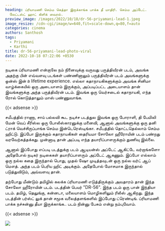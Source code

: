 ```yaml
---
heading: ப்ரியாமணி செம்ம கெத்தா இருக்காங்க பாக்க தீ மாதிரி. செம்ம அப்டேட்.
  லேட்டஸ்ட் ஹாட் கிளிக் வைரல்.
preview_image: /images/2022/10/18/dr-56-priyamani-lead-1.jpeg
image_resize: /cdn-cgi/image/w=640,fit=scale-down,q=80,f=auto
categories: cinema
authors: Santhosh
tags:
  - Priyamani
  - Karthi
title: dr-56-priyamani-lead-photo-viral
date: 2022-10-18 07:22:06 +0530
---
```



நடிகை ப்ரியாமணி என்றாலே நம் நினைவுக்கு வருவது பருத்திவீரன் படம், அவங்க அதற்கு பின் எவ்வளவு படங்கள் பண்ணினாலும் பருத்திவீரன் படம் அவங்களுக்கு ஒன்ஸ் இன் a lifetime experience. எல்லா கதாநாயகிகளுக்கும் அவங்க சினிமா வாழ்க்கையில் ஒரு அடையாளம் இருக்கும், அப்படிப்பட்ட அடையாளம் தான் இவங்களுக்கு அந்த பருத்திவீரன் படம். இவங்க ஒரு வெர்சடைல் கதாநாயகி, எந்த ரோல் கொடுத்தாலும் மாஸ் பண்ணுவாங்க.

{{< adsense >}}

சமீபத்தில் ராணா, சாய் பல்லவி கூட நடிச்ச படத்துல இவங்க ஒரு போராளி, தி பேமிலி மேன் வெப் சீரிஸ்ல ஒரு போலீஸ்காரனுக்கு மனைவி, ஆனால் அவங்களுக்கு ஒரு தனி ட்ராக் வெச்சிருப்பாங்க செம்ம இன்டெரெஸ்டிங்கா. சமீபத்தில் தொட்டதெல்லாம் செம்ம ஹிட்டு. இப்போ இருக்கும் கதாநாயகிகள் தைரியமா சோலோ ஹீரோயின் படம் பண்றது வரவேற்கத்தக்கது. முன்னாடி தான் அப்படி எந்த தயாரிப்பாளருக்கும் துணிவு இல்லை.

ஆனால் இப்போது எப்படி படத்துக்கு படம் ஆடியன்ஸ் அப்டேட் ஆகிட்டே வர்றாங்களோ அதேபோல் நடிகர் நடிகைகள் தயாரிப்பாளரும் அப்டேட் ஆகணும். இப்போ எல்லாம் ஒரு நல்ல கதை இருந்தால் பொது, முதல் ஷோ முடித்தவுடன் ஒரு நல்ல வர்ட் ஆப் மௌத். அந்த படம் பெரிய ஹிட் அடிக்கும். அதேபோல் மோசமாக இருந்தால் படுத்துவிடும், அவ்வளவு தான்.

தற்போது மீண்டும் தமிழில் கலக்க ப்ரியாமணி எடுத்திருக்கும் அவதாரம் தான் இந்த சோலோ ஹீரோயின் படம். படத்தின் பெயர் "DR-56". இந்த படம் ஒரு பான் இந்தியா படம். தமிழ், தெலுங்கு, கன்னடா, மலையாளம் மொழிகளிலும் ரிலீஸ் ஆகிறது. இந்த படத்தின் பர்ஸ்ட் லுக் தான் சமூக வலைத்தளங்களில் இப்போது ட்ரெண்டிங். ப்ரியாமணி பாக்க நச்சுன்னு தீயா இருக்காங்க.. படம் நின்னு பேசும் என்று நம்புவோம். 

{{< adsense >}}

![](/images/2022/10/18/dr-56-priyamani-lead.jpeg)